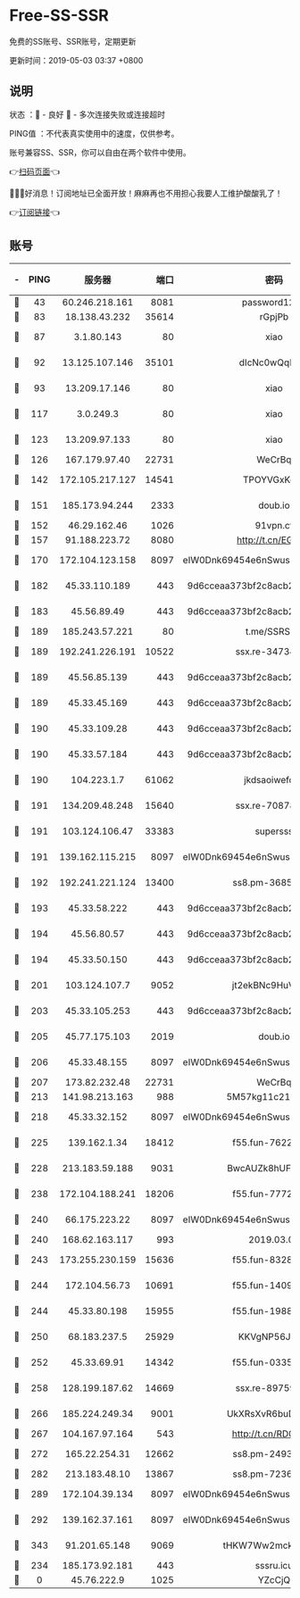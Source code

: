 # Free-SS-SSR

免费的SS账号、SSR账号，定期更新

更新时间：2019-05-03 03:37 +0800

## 说明

状态     ：🙂 - 良好 🙁 - 多次连接失败或连接超时

PING值   ：不代表真实使用中的速度，仅供参考。

账号兼容SS、SSR，你可以自由在两个软件中使用。

👉[扫码页面](https://liesauer.github.io/Free-SS-SSR/)👈

🎉🎉🎉好消息！订阅地址已全面开放！麻麻再也不用担心我要人工维护酸酸乳了！

👉[订阅链接](https://www.liesauer.net/yogurt/subscribe?ACCESS_TOKEN=DAYxR3mMaZAsaqUb)👈

## 账号

|-|PING|服务器|端口|密码|加密方式|区域|
|:----:|:----:|:-----:|-----:|:----:|:----:|:----:|
|🙂|43|60.246.218.161|8081|password1234|chacha20|CN|
|🙂|83|18.138.43.232|35614|rGpjPb|rc4-md5|SG|
|🙂|87|3.1.80.143|80|xiao|aes-128-ctr|SG|
|🙂|92|13.125.107.146|35101|dIcNc0wQqMzU|aes-256-cfb|KR|
|🙂|93|13.209.17.146|80|xiao|aes-128-ctr|KR|
|🙂|117|3.0.249.3|80|xiao|aes-128-ctr|SG|
|🙂|123|13.209.97.133|80|xiao|aes-128-ctr|KR|
|🙂|126|167.179.97.40|22731|WeCrBq|rc4-md5|JP|
|🙂|142|172.105.217.127|14541|TPOYVGxKglpi|aes-256-cfb|JP|
|🙂|151|185.173.94.244|2333|doub.io|aes-128-ctr|RU|
|🙂|152|46.29.162.46|1026|91vpn.cf|rc4-md5|RU|
|🙂|157|91.188.223.72|8080|http://t.cn/EGJIyrl|rc4-md5|RU|
|🙂|170|172.104.123.158|8097|eIW0Dnk69454e6nSwuspv9DmS201tQ0D|aes-256-cfb|JP|
|🙂|182|45.33.110.189|443|9d6cceaa373bf2c8acb22e60b6a58be6|aes-256-cfb|US|
|🙂|183|45.56.89.49|443|9d6cceaa373bf2c8acb22e60b6a58be6|aes-256-cfb|US|
|🙂|189|185.243.57.221|80|t.me/SSRSUB|rc4-md5|US|
|🙂|189|192.241.226.191|10522|ssx.re-34734043|aes-256-cfb|US|
|🙂|189|45.56.85.139|443|9d6cceaa373bf2c8acb22e60b6a58be6|aes-256-cfb|US|
|🙂|189|45.33.45.169|443|9d6cceaa373bf2c8acb22e60b6a58be6|aes-256-cfb|US|
|🙂|190|45.33.109.28|443|9d6cceaa373bf2c8acb22e60b6a58be6|aes-256-cfb|US|
|🙂|190|45.33.57.184|443|9d6cceaa373bf2c8acb22e60b6a58be6|aes-256-cfb|US|
|🙂|190|104.223.1.7|61062|jkdsaoiwefdsa|aes-256-cfb|US|
|🙂|191|134.209.48.248|15640|ssx.re-70878425|aes-256-cfb|US|
|🙂|191|103.124.106.47|33383|supersss|aes-256-cfb|US|
|🙂|191|139.162.115.215|8097|eIW0Dnk69454e6nSwuspv9DmS201tQ0D|aes-256-cfb|JP|
|🙂|192|192.241.221.124|13400|ss8.pm-36858773|aes-256-cfb|US|
|🙂|193|45.33.58.222|443|9d6cceaa373bf2c8acb22e60b6a58be6|aes-256-cfb|US|
|🙂|194|45.56.80.57|443|9d6cceaa373bf2c8acb22e60b6a58be6|aes-256-cfb|US|
|🙂|194|45.33.50.150|443|9d6cceaa373bf2c8acb22e60b6a58be6|aes-256-cfb|US|
|🙂|201|103.124.107.7|9052|jt2ekBNc9HuVtm2a|aes-256-cfb|US|
|🙂|203|45.33.105.253|443|9d6cceaa373bf2c8acb22e60b6a58be6|aes-256-cfb|US|
|🙂|205|45.77.175.103|2019|doub.io|aes-128-ctr|SG|
|🙂|206|45.33.48.155|8097|eIW0Dnk69454e6nSwuspv9DmS201tQ0D|aes-256-cfb|US|
|🙂|207|173.82.232.48|22731|WeCrBq|rc4-md5|US|
|🙂|213|141.98.213.163|988|5M57kg11c214qDmK|chacha20|KR|
|🙂|218|45.33.32.152|8097|eIW0Dnk69454e6nSwuspv9DmS201tQ0D|aes-256-cfb|US|
|🙂|225|139.162.1.34|18412|f55.fun-76221850|aes-256-cfb|SG|
|🙂|228|213.183.59.188|9031|BwcAUZk8hUFAkDGN|aes-256-cfb|NL|
|🙂|238|172.104.188.241|18206|f55.fun-77724567|aes-256-cfb|SG|
|🙂|240|66.175.223.22|8097|eIW0Dnk69454e6nSwuspv9DmS201tQ0D|aes-256-cfb|US|
|🙂|240|168.62.163.117|993|2019.03.07|rc4-md5|US|
|🙂|243|173.255.230.159|15636|f55.fun-83286338|aes-256-cfb|US|
|🙂|244|172.104.56.73|10691|f55.fun-14099948|aes-256-cfb|SG|
|🙂|244|45.33.80.198|15955|f55.fun-19883700|aes-256-cfb|US|
|🙂|250|68.183.237.5|25929|KKVgNP56JeYW|aes-256-cfb|SG|
|🙂|252|45.33.69.91|14342|f55.fun-03357689|aes-256-cfb|US|
|🙂|258|128.199.187.62|14669|ssx.re-89759898|aes-256-cfb|SG|
|🙂|266|185.224.249.34|9001|UkXRsXvR6buDMG2Y|aes-256-cfb|RU|
|🙂|267|104.167.97.164|543|http://t.cn/RD0D7sx|rc4-md5|CA|
|🙂|272|165.22.254.31|12662|ss8.pm-24934298|aes-256-cfb|SG|
|🙂|282|213.183.48.10|13867|ss8.pm-72362652|rc4-md5|RU|
|🙂|289|172.104.39.134|8097|eIW0Dnk69454e6nSwuspv9DmS201tQ0D|aes-256-cfb|SG|
|🙂|292|139.162.37.161|8097|eIW0Dnk69454e6nSwuspv9DmS201tQ0D|aes-256-cfb|SG|
|🙂|343|91.201.65.148|9069|tHKW7Ww2mck9CHQG|aes-256-cfb|IT|
|🙂|234|185.173.92.181|443|sssru.icu|rc4-md5|RU|
|🙁|0|45.76.222.9|1025|YZcCjQ|rc4-md5|JP|
